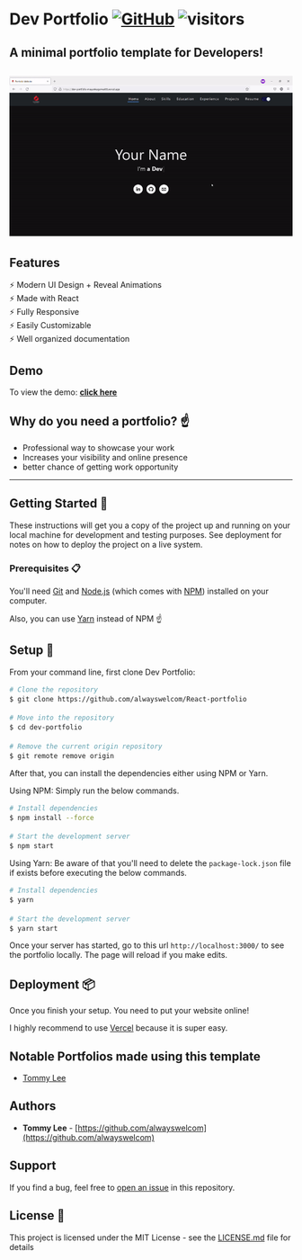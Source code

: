# Dev Portfolio  [![GitHub](https://img.shields.io/github/license/alwayswelcom/dev-portfolio?color=blue)](https://github.com/alwayswelcom/dev-portfolio/blob/master/LICENSE.md) ![visitors](https://visitor-badge.glitch.me/badge?page_id=alwayswelcom.dev-portfolio&color=blue)

## A minimal portfolio template for Developers!

<h2 align="center">
  <img src="https://github.com/alwayswelcom/React-portfolio/blob/master/images/dev-portfolio.gif" alt="Dev Portfolio" />
  <br>
</h2>

## Features

⚡️ Modern UI Design + Reveal Animations\
⚡️ Made with React\
⚡️ Fully Responsive\
⚡️ Easily Customizable\
⚡️ Well organized documentation

## Demo

To view the demo: **[click here](https://dev-portfolio-alwayswelcom.vercel.app)**

## Why do you need a portfolio? ☝️

- Professional way to showcase your work
- Increases your visibility and online presence
- better chance of getting work opportunity

---

## Getting Started 🚀

These instructions will get you a copy of the project up and running on your local machine for development and testing purposes. See deployment for notes on how to deploy the project on a live system.

### Prerequisites 📋

You'll need [Git](https://git-scm.com) and [Node.js](https://nodejs.org/en/download/) (which comes with [NPM](http://npmjs.com)) installed on your computer.

Also, you can use [Yarn](https://yarnpkg.com/) instead of NPM ☝️

## Setup 🔧

From your command line, first clone Dev Portfolio:

```bash
# Clone the repository
$ git clone https://github.com/alwayswelcom/React-portfolio

# Move into the repository
$ cd dev-portfolio

# Remove the current origin repository
$ git remote remove origin
```

After that, you can install the dependencies either using NPM or Yarn.

Using NPM: Simply run the below commands.

```bash
# Install dependencies
$ npm install --force

# Start the development server
$ npm start
```

Using Yarn: Be aware of that you'll need to delete the `package-lock.json` file if exists before executing the below commands.

```bash
# Install dependencies
$ yarn

# Start the development server
$ yarn start
```

Once your server has started, go to this url `http://localhost:3000/` to see the portfolio locally.
The page will reload if you make edits.



## Deployment 📦

Once you finish your setup. You need to put your website online!

I highly recommend to use [Vercel](https://vercel.app) because it is super easy.

## Notable Portfolios made using this template

- [Tommy Lee](https://)

## Authors

- **Tommy Lee** - [https://github.com/alwayswelcom](https://github.com/alwayswelcom)

## Support

If you find a bug, feel free to [open an issue](https://github.com/alwayswelcom/dev-portfolio/issues) in this repository.

## License 📄

This project is licensed under the MIT License - see the [LICENSE.md](LICENSE.md) file for details

